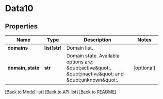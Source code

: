 # Data10

## Properties
Name | Type | Description | Notes
------------ | ------------- | ------------- | -------------
**domains** | **list[str]** | Domain list. | 
**domain_state** | **str** | Domain state. Available options are: \&quot;active\&quot;, \&quot;inactive\&quot; and \&quot;unknown\&quot;. | [optional] 

[[Back to Model list]](../README.md#documentation-for-models) [[Back to API list]](../README.md#documentation-for-api-endpoints) [[Back to README]](../README.md)


